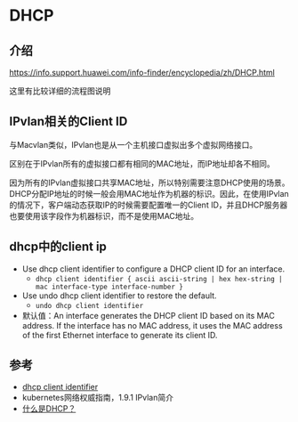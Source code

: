 # DHCP

## 介绍

https://info.support.huawei.com/info-finder/encyclopedia/zh/DHCP.html

这里有比较详细的流程图说明

## IPvlan相关的Client ID

与Macvlan类似，IPvlan也是从一个主机接口虚拟出多个虚拟网络接口。

区别在于IPvlan所有的虚拟接口都有相同的MAC地址，而IP地址却各不相同。

因为所有的IPvlan虚拟接口共享MAC地址，所以特别需要注意DHCP使用的场景。DHCP分配IP地址的时候一般会用MAC地址作为机器的标识。因此，在使用IPvlan的情况下，客户端动态获取IP的时候需要配置唯一的Client ID，并且DHCP服务器也要使用该字段作为机器标识，而不是使用MAC地址。

## dhcp中的client ip

- Use dhcp client identifier to configure a DHCP client ID for an interface.
    - `dhcp client identifier { ascii ascii-string | hex hex-string | mac interface-type interface-number }`
- Use undo dhcp client identifier to restore the default.
    - `undo dhcp client identifier`
- 默认值：An interface generates the DHCP client ID based on its MAC address. If the interface has no MAC address, it uses the MAC address of the first Ethernet interface to generate its client ID.

## 参考

- [dhcp client identifier](https://techhub.hpe.com/eginfolib/networking/docs/switches/5950/5200-4017_l3-ip-svcs_cr/content/499753135.htm)
- kubernetes网络权威指南，1.9.1 IPvlan简介
- [什么是DHCP？](https://info.support.huawei.com/info-finder/encyclopedia/zh/DHCP.html)